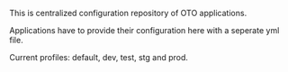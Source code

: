 This is centralized configuration repository of OTO applications. 

Applications have to provide their configuration here with a seperate yml file.

Current profiles: default, dev, test, stg and prod.
